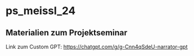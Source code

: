 # ps_meissl_24
## Materialien zum Projektseminar 
Link zum Custom GPT: https://chatgpt.com/g/g-Cnn4qSdeU-narrator-gpt
